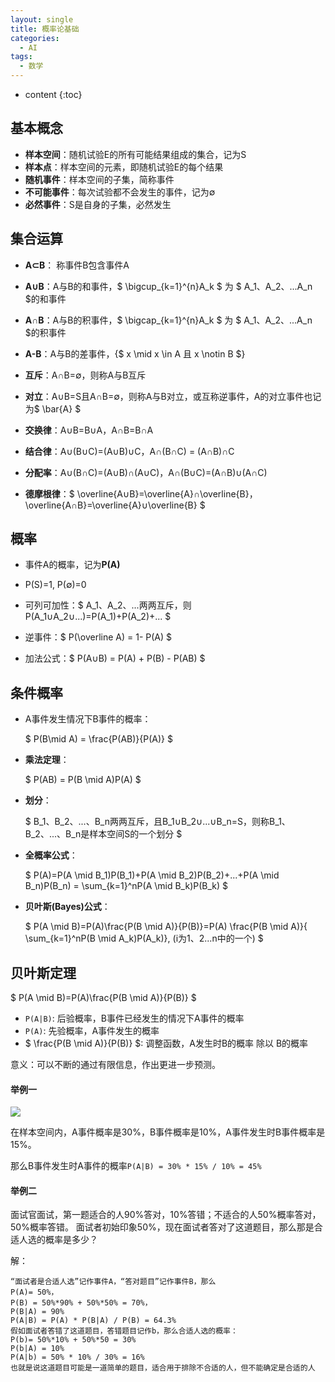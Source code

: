 ```yaml
---
layout: single
title: 概率论基础
categories:
  - AI
tags:
  - 数学
---
```


* content
{:toc}
## 基本概念

* **样本空间**：随机试验E的所有可能结果组成的集合，记为S
* **样本点**：样本空间的元素，即随机试验E的每个结果
* **随机事件**：样本空间的子集，简称事件
* **不可能事件**：每次试验都不会发生的事件，记为∅
* **必然事件**：S是自身的子集，必然发生

<!--more-->

## 集合运算

* **A⊂B**： 称事件B包含事件A

* **A∪B**：A与B的和事件，$ \bigcup_{k=1}^{n}A_k $ 为 $ A_1、A_2、...A_n $的和事件

* **A∩B**：A与B的积事件，$ \bigcap_{k=1}^{n}A_k $ 为 $ A_1、A_2、...A_n $的积事件

* **A-B**：A与B的差事件，{$ x \mid x \in A 且 x \notin B $}

* **互斥**：A∩B=∅，则称A与B互斥

* **对立**：A∪B=S且A∩B=∅，则称A与B对立，或互称逆事件，A的对立事件也记为$ \bar{A} $

* **交换律**：A∪B=B∪A，A∩B=B∩A

* **结合律**：A∪(B∪C)=(A∪B)∪C，A∩(B∩C) = (A∩B)∩C

* **分配率**：A∪(B∩C)=(A∪B)∩(A∪C)，A∩(B∪C)=(A∩B)∪(A∩C)

* **德摩根律**：$ \overline{A∪B}=\overline{A}∩\overline{B}，\overline{A∩B}=\overline{A}∪\overline{B} $


## 概率

* 事件A的概率，记为**P(A)**

* P(S)=1, P(∅)=0

* 可列可加性：$ A_1、A_2、...两两互斥，则P(A_1∪A_2∪...)=P(A_1)+P(A_2)+... $

* 逆事件：$ P(\overline A) = 1- P(A) $

* 加法公式：$ P(A∪B) = P(A) + P(B) - P(AB) $


## 条件概率

* A事件发生情况下B事件的概率：

  $ P(B\mid A) = \frac{P(AB)}{P(A)} $

* **乘法定理**：

  $ P(AB) = P(B \mid A)P(A) $

* **划分**：

  $ B_1、B_2、...、B_n两两互斥，且B_1∪B_2∪...∪B_n=S，则称B_1、B_2、...、B_n是样本空间S的一个划分 $

* **全概率公式**：

  $ P(A)=P(A \mid B_1)P(B_1)+P(A \mid B_2)P(B_2)+...+P(A \mid B_n)P(B_n) = \sum_{k=1}^nP(A \mid B_k)P(B_k) $

* **贝叶斯(Bayes)公式**：

  $ P(A \mid B)=P(A)\frac{P(B \mid A)}{P(B)}=P(A) \frac{P(B \mid A)}{ \sum_{k=1}^nP(B \mid A_k)P(A_k)}, (i为1、2...n中的一个) $



## 贝叶斯定理

$ P(A \mid B)=P(A)\frac{P(B \mid A)}{P(B)} $

* `P(A|B)`: 后验概率，B事件已经发生的情况下A事件的概率
* `P(A)`: 先验概率，A事件发生的概率
* $ \frac{P(B \mid A)}{P(B)} $: 调整函数，A发生时B的概率 除以 B的概率

意义：可以不断的通过有限信息，作出更进一步预测。

#### 举例一

![](https://harmonyhu.github.io/img/bayes.png)

在样本空间内，A事件概率是30%，B事件概率是10%，A事件发生时B事件概率是15%。

那么B事件发生时A事件的概率`P(A|B) = 30% * 15% / 10% = 45%`

#### 举例二

面试官面试，第一题适合的人90%答对，10%答错；不适合的人50%概率答对，50%概率答错。
面试者初始印象50%，现在面试者答对了这道题目，那么那是合适人选的概率是多少？

解：
```
“面试者是合适人选”记作事件A，“答对题目”记作事件B，那么
P(A)= 50%，
P(B) = 50%*90% + 50%*50% = 70%，
P(B|A) = 90%
P(A|B) = P(A) * P(B|A) / P(B) = 64.3%
假如面试者答错了这道题目，答错题目记作b，那么合适人选的概率：
P(b)= 50%*10% + 50%*50 = 30%
P(b|A) = 10%
P(A|b) = 50% * 10% / 30% = 16%
也就是说这道题目可能是一道简单的题目，适合用于排除不合适的人，但不能确定是合适的人
```